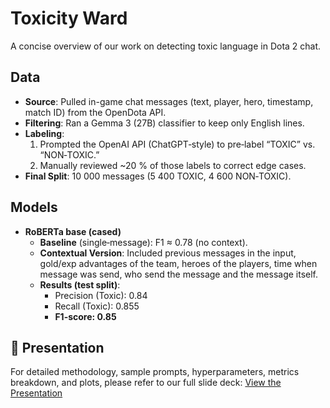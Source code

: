 # Toxicity Ward

A concise overview of our work on detecting toxic language in Dota 2 chat.

## Data
- **Source**: Pulled in-game chat messages (text, player, hero, timestamp, match ID) from the OpenDota API.
- **Filtering**: Ran a Gemma 3 (27B) classifier to keep only English lines.
- **Labeling**:  
  1. Prompted the OpenAI API (ChatGPT‐style) to pre‐label “TOXIC” vs. “NON‐TOXIC.”  
  2. Manually reviewed ~20 % of those labels to correct edge cases.
- **Final Split**: 10 000 messages (5 400 TOXIC, 4 600 NON‐TOXIC).

## Models
- **RoBERTa base (cased)**  
  - **Baseline** (single‐message): F1 ≈ 0.78 (no context).  
  - **Contextual Version**: Included previous messages in the input, gold/exp advantages of the team, heroes of the players, time when message was send, who send the message and the message itself. 
  - **Results (test split)**:  
    - Precision (Toxic): 0.84  
    - Recall (Toxic): 0.855
    - **F1-score: 0.85**

## 📝 Presentation
For detailed methodology, sample prompts, hyperparameters, metrics breakdown, and plots, please refer to our full slide deck:
[View the Presentation](https://docs.google.com/presentation/d/1i_apdbjdXuyAdbNkS0eOnOCtx8_fs4z/edit?usp=sharing&ouid=110563569340235059001&rtpof=true&sd=true)
